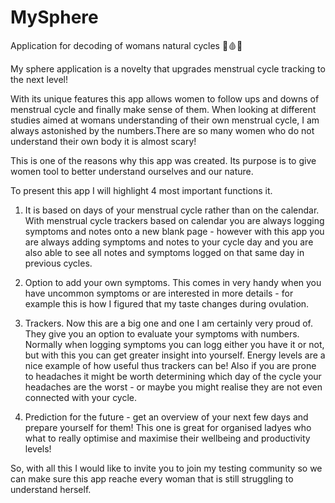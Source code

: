 # MySphere
Application for decoding of womans natural cycles 🌸🩸🦋



My sphere application is a novelty that upgrades menstrual cycle tracking to the next level!

With its unique features this app allows women to follow ups and downs of menstrual cycle and finally make sense of them. When looking at different studies aimed at womans understanding of their own menstrual cycle, I am always astonished by the numbers.There are so many women who do not understand their own body it is almost scary!

This is one of the reasons why this app was created. Its purpose is to give women tool to better understand ourselves and our nature.

To present this app I will highlight 4 most important functions it.

1. It is based on days of your menstrual cycle rather than on the calendar. With menstrual cycle trackers based on calendar you are always logging symptoms and notes onto a new blank page - however with this app you are always adding symptoms and notes to your cycle day and you are also able to see all notes and symptoms logged on that same day in previous cycles.

2. Option to add your own symptoms. This comes in very handy when you have uncommon symptoms or are interested in more details - for example this is how I figured that my taste changes during ovulation.

3. Trackers. Now this are a big one and one I am certainly very proud of. They give you an option to evaluate your symptoms with numbers. Normally when logging symptoms you can logg either you have it or not, but with this you can get greater insight into yourself. Energy levels are a nice example of how useful thus trackers can be! Also if you are prone to headaches it might be worth determining which day of the cycle your headaches are the worst - or maybe you might realise they are not even connected with your cycle.

4. Prediction for the future - get an overview of your next few days and prepare yourself for them! This one is great for organised ladyes who what to really optimise and maximise their wellbeing and productivity levels!


So, with all this I would like to invite you to join my testing community so we can make sure this app reache every woman that is still struggling to understand herself.
